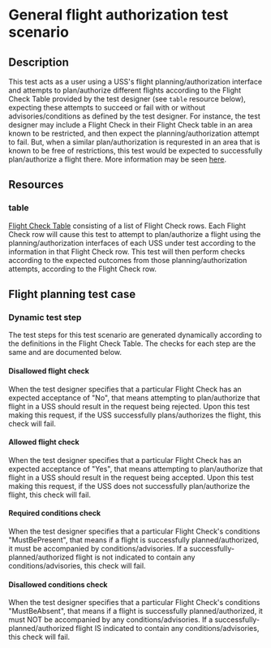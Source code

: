 # General flight authorization test scenario

## Description

This test acts as a user using a USS's flight planning/authorization interface and attempts to plan/authorize different flights according to the Flight Check Table provided by the test designer (see `table` resource below), expecting these attempts to succeed or fail with or without advisories/conditions as defined by the test designer.  For instance, the test designer may include a Flight Check in their Flight Check table in an area known to be restricted, and then expect the planning/authorization attempt to fail.  But, when a similar plan/authorization is requrested in an area that is known to be free of restrictions, this test would be expected to successfully plan/authorize a flight there.  More information may be seen [here](https://github.com/interuss/tsc/pull/7).

## Resources

### table

[Flight Check Table](../../../resources/interuss/flight_authorization/flight_check_table.py) consisting of a list of Flight Check rows.  Each Flight Check row will cause this test to attempt to plan/authorize a flight using the planning/authorization interfaces of each USS under test according to the information in that Flight Check row.  This test will then perform checks according to the expected outcomes from those planning/authorization attempts, according to the Flight Check row.

## Flight planning test case

### Dynamic test step

The test steps for this test scenario are generated dynamically according to the definitions in the Flight Check Table.  The checks for each step are the same and are documented below.

#### Disallowed flight check

When the test designer specifies that a particular Flight Check has an expected acceptance of "No", that means attempting to plan/authorize that flight in a USS should result in the request being rejected.  Upon this test making this request, if the USS successfully plans/authorizes the flight, this check will fail.

#### Allowed flight check

When the test designer specifies that a particular Flight Check has an expected acceptance of "Yes", that means attempting to plan/authorize that flight in a USS should result in the request being accepted.  Upon this test making this request, if the USS does not successfully plan/authorize the flight, this check will fail.

#### Required conditions check

When the test designer specifies that a particular Flight Check's conditions "MustBePresent", that means if a flight is successfully planned/authorized, it must be accompanied by conditions/advisories.  If a successfully-planned/authorized flight is not indicated to contain any conditions/advisories, this check will fail.

#### Disallowed conditions check

When the test designer specifies that a particular Flight Check's conditions "MustBeAbsent", that means if a flight is successfully planned/authorized, it must NOT be accompanied by any conditions/advisories.  If a successfully-planned/authorized flight IS indicated to contain any conditions/advisories, this check will fail.
